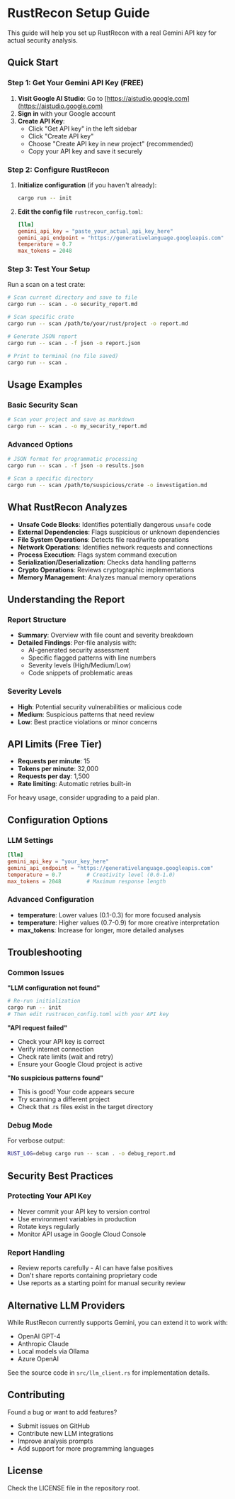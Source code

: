 # RustRecon Setup Guide

This guide will help you set up RustRecon with a real Gemini API key for actual security analysis.

## Quick Start

### Step 1: Get Your Gemini API Key (FREE)

1. **Visit Google AI Studio**: Go to [https://aistudio.google.com](https://aistudio.google.com)
2. **Sign in** with your Google account
3. **Create API Key**:
   - Click "Get API key" in the left sidebar
   - Click "Create API key"
   - Choose "Create API key in new project" (recommended)
   - Copy your API key and save it securely

### Step 2: Configure RustRecon

1. **Initialize configuration** (if you haven't already):
   ```bash
   cargo run -- init
   ```

2. **Edit the config file** `rustrecon_config.toml`:
   ```toml
   [llm]
   gemini_api_key = "paste_your_actual_api_key_here"
   gemini_api_endpoint = "https://generativelanguage.googleapis.com"
   temperature = 0.7
   max_tokens = 2048
   ```

### Step 3: Test Your Setup

Run a scan on a test crate:
```bash
# Scan current directory and save to file
cargo run -- scan . -o security_report.md

# Scan specific crate
cargo run -- scan /path/to/your/rust/project -o report.md

# Generate JSON report
cargo run -- scan . -f json -o report.json

# Print to terminal (no file saved)
cargo run -- scan .
```

## Usage Examples

### Basic Security Scan
```bash
# Scan your project and save as markdown
cargo run -- scan . -o my_security_report.md
```

### Advanced Options
```bash
# JSON format for programmatic processing
cargo run -- scan . -f json -o results.json

# Scan a specific directory
cargo run -- scan /path/to/suspicious/crate -o investigation.md
```

## What RustRecon Analyzes

- **Unsafe Code Blocks**: Identifies potentially dangerous `unsafe` code
- **External Dependencies**: Flags suspicious or unknown dependencies
- **File System Operations**: Detects file read/write operations
- **Network Operations**: Identifies network requests and connections
- **Process Execution**: Flags system command execution
- **Serialization/Deserialization**: Checks data handling patterns
- **Crypto Operations**: Reviews cryptographic implementations
- **Memory Management**: Analyzes manual memory operations

## Understanding the Report

### Report Structure
- **Summary**: Overview with file count and severity breakdown
- **Detailed Findings**: Per-file analysis with:
  - AI-generated security assessment
  - Specific flagged patterns with line numbers
  - Severity levels (High/Medium/Low)
  - Code snippets of problematic areas

### Severity Levels
- **High**: Potential security vulnerabilities or malicious code
- **Medium**: Suspicious patterns that need review
- **Low**: Best practice violations or minor concerns

## API Limits (Free Tier)

- **Requests per minute**: 15
- **Tokens per minute**: 32,000
- **Requests per day**: 1,500
- **Rate limiting**: Automatic retries built-in

For heavy usage, consider upgrading to a paid plan.

## Configuration Options

### LLM Settings
```toml
[llm]
gemini_api_key = "your_key_here"
gemini_api_endpoint = "https://generativelanguage.googleapis.com"
temperature = 0.7        # Creativity level (0.0-1.0)
max_tokens = 2048        # Maximum response length
```

### Advanced Configuration
- **temperature**: Lower values (0.1-0.3) for more focused analysis
- **temperature**: Higher values (0.7-0.9) for more creative interpretation
- **max_tokens**: Increase for longer, more detailed analyses

## Troubleshooting

### Common Issues

**"LLM configuration not found"**
```bash
# Re-run initialization
cargo run -- init
# Then edit rustrecon_config.toml with your API key
```

**"API request failed"**
- Check your API key is correct
- Verify internet connection
- Check rate limits (wait and retry)
- Ensure your Google Cloud project is active

**"No suspicious patterns found"**
- This is good! Your code appears secure
- Try scanning a different project
- Check that .rs files exist in the target directory

### Debug Mode
For verbose output:
```bash
RUST_LOG=debug cargo run -- scan . -o debug_report.md
```

## Security Best Practices

### Protecting Your API Key
- Never commit your API key to version control
- Use environment variables in production
- Rotate keys regularly
- Monitor API usage in Google Cloud Console

### Report Handling
- Review reports carefully - AI can have false positives
- Don't share reports containing proprietary code
- Use reports as a starting point for manual security review

## Alternative LLM Providers

While RustRecon currently supports Gemini, you can extend it to work with:
- OpenAI GPT-4
- Anthropic Claude
- Local models via Ollama
- Azure OpenAI

See the source code in `src/llm_client.rs` for implementation details.

## Contributing

Found a bug or want to add features?
- Submit issues on GitHub
- Contribute new LLM integrations
- Improve analysis prompts
- Add support for more programming languages

## License

Check the LICENSE file in the repository root.